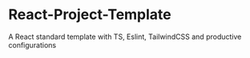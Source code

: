 # React-Project-Template
A React standard template with TS, Eslint, TailwindCSS and productive configurations
